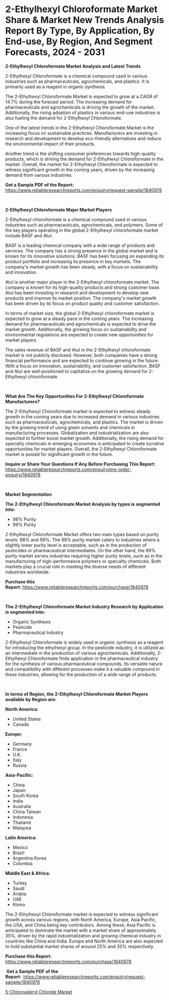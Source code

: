 <p><h1>2-Ethylhexyl Chloroformate Market Share & Market New Trends Analysis Report By Type, By Application, By End-use, By Region, And Segment Forecasts, 2024 - 2031</h1></p><p><strong>2-Ethylhexyl Chloroformate Market Analysis and Latest Trends</strong></p>
<p><p>2-Ethylhexyl Chloroformate is a chemical compound used in various industries such as pharmaceuticals, agrochemicals, and plastics. It is primarily used as a reagent in organic synthesis.</p><p>The 2-Ethylhexyl Chloroformate Market is expected to grow at a CAGR of 14.7% during the forecast period. The increasing demand for pharmaceuticals and agrochemicals is driving the growth of the market. Additionally, the rising adoption of plastics in various end-use industries is also fueling the demand for 2-Ethylhexyl Chloroformate.</p><p>One of the latest trends in the 2-Ethylhexyl Chloroformate Market is the increasing focus on sustainable practices. Manufacturers are investing in research and development to develop eco-friendly alternatives and reduce the environmental impact of their products.</p><p>Another trend is the shifting consumer preferences towards high-quality products, which is driving the demand for 2-Ethylhexyl Chloroformate in the market. Overall, the market for 2-Ethylhexyl Chloroformate is expected to witness significant growth in the coming years, driven by the increasing demand from various industries.</p></p>
<p><strong>Get a Sample PDF of the Report:&nbsp;</strong> <a href="https://www.reliableresearchreports.com/enquiry/request-sample/1840978">https://www.reliableresearchreports.com/enquiry/request-sample/1840978</a></p>
<p>&nbsp;</p>
<p><strong>2-Ethylhexyl Chloroformate Major Market Players</strong></p>
<p><p>2-Ethylhexyl chloroformate is a chemical compound used in various industries such as pharmaceuticals, agrochemicals, and polymers. Some of the key players operating in the global 2-Ethylhexyl chloroformate market include BASF and Atul.</p><p>BASF is a leading chemical company with a wide range of products and services. The company has a strong presence in the global market and is known for its innovative solutions. BASF has been focusing on expanding its product portfolio and increasing its presence in key markets. The company's market growth has been steady, with a focus on sustainability and innovation.</p><p>Atul is another major player in the 2-Ethylhexyl chloroformate market. The company is known for its high-quality products and strong customer base. Atul has been investing in research and development to develop new products and improve its market position. The company's market growth has been driven by its focus on product quality and customer satisfaction.</p><p>In terms of market size, the global 2-Ethylhexyl chloroformate market is expected to grow at a steady pace in the coming years. The increasing demand for pharmaceuticals and agrochemicals is expected to drive the market growth. Additionally, the growing focus on sustainability and environmental regulations are expected to create new opportunities for market players.</p><p>The sales revenue of BASF and Atul in the 2-Ethylhexyl chloroformate market is not publicly disclosed. However, both companies have a strong financial performance and are expected to continue growing in the future. With a focus on innovation, sustainability, and customer satisfaction, BASF and Atul are well-positioned to capitalize on the growing demand for 2-Ethylhexyl chloroformate.</p></p>
<p>&nbsp;</p>
<p><strong>What Are The Key Opportunities For 2-Ethylhexyl Chloroformate Manufacturers?</strong></p>
<p><p>The 2-Ethylhexyl Chloroformate market is expected to witness steady growth in the coming years due to increased demand in various industries such as pharmaceuticals, agrochemicals, and plastics. The market is driven by the growing trend of using green solvents and chemicals in manufacturing processes. Globalization and industrialization are also expected to further boost market growth. Additionally, the rising demand for specialty chemicals in emerging economies is anticipated to create lucrative opportunities for market players. Overall, the 2-Ethylhexyl Chloroformate market is poised for significant growth in the future.</p></p>
<p><strong>Inquire or Share Your Questions If Any Before Purchasing This Report:</strong> <a href="https://www.reliableresearchreports.com/enquiry/pre-order-enquiry/1840978">https://www.reliableresearchreports.com/enquiry/pre-order-enquiry/1840978</a></p>
<p>&nbsp;</p>
<p><strong>Market Segmentation</strong></p>
<p><strong>The 2-Ethylhexyl Chloroformate Market Analysis by types is segmented into:</strong></p>
<p><ul><li>98% Purity</li><li>99% Purity</li></ul></p>
<p><p>2-Ethylhexyl Chloroformate Market offers two main types based on purity levels: 98% and 99%. The 98% purity market caters to industries where a slightly lower purity level is acceptable, such as in the production of pesticides or pharmaceutical intermediates. On the other hand, the 99% purity market serves industries requiring higher purity levels, such as in the manufacturing of high-performance polymers or specialty chemicals. Both markets play a crucial role in meeting the diverse needs of different industries worldwide.</p></p>
<p><strong>Purchase this Report:&nbsp;</strong><a href="https://www.reliableresearchreports.com/purchase/1840978">https://www.reliableresearchreports.com/purchase/1840978</a></p>
<p>&nbsp;</p>
<p><strong>The 2-Ethylhexyl Chloroformate Market Industry Research by Application is segmented into:</strong></p>
<p><ul><li>Organic Synthesis</li><li>Pesticide</li><li>Pharmaceutical Industry</li></ul></p>
<p><p>2-Ethylhexyl Chloroformate is widely used in organic synthesis as a reagent for introducing the ethylhexyl group. In the pesticide industry, it is utilized as an intermediate in the production of various agrochemicals. Additionally, 2-Ethylhexyl Chloroformate finds application in the pharmaceutical industry for the synthesis of various pharmaceutical compounds. Its versatile nature and compatibility with different processes make it a valuable compound in these industries, allowing for the production of a wide range of products.</p></p>
<p>&nbsp;</p>
<p><strong>In terms of Region, the 2-Ethylhexyl Chloroformate Market Players available by Region are:</strong></p>
<p>
    <p> <strong> North America: </strong>
        <ul>
            <li>United States</li>
            <li>Canada</li>
        </ul>
        </p> 
    <p> <strong> Europe: </strong>
        <ul>
            <li>Germany</li>
            <li>France</li>
            <li>U.K.</li>
            <li>Italy</li>
            <li>Russia</li>
        </ul>
        </p> 
    <p> <strong> Asia-Pacific: </strong>
        <ul>
            <li>China</li>
            <li>Japan</li>
            <li>South Korea</li>
            <li>India</li>
            <li>Australia</li>
            <li>China Taiwan</li>
            <li>Indonesia</li>
            <li>Thailand</li>
            <li>Malaysia</li>
        </ul>
        </p> 
    <p> <strong> Latin America: </strong>
        <ul>
            <li>Mexico</li>
            <li>Brazil</li>
            <li>Argentina Korea</li>
            <li>Colombia</li>
        </ul>
        </p> 
    <p> <strong> Middle East & Africa: </strong>
        <ul>
            <li>Turkey</li>
            <li>Saudi</li>
            <li>Arabia</li>
            <li>UAE</li>
            <li>Korea</li>
        </ul>
    </p>
    </p>
<p><p>The 2-Ethylhexyl Chloroformate market is expected to witness significant growth across various regions, with North America, Europe, Asia Pacific, the USA, and China being key contributors. Among these, Asia Pacific is anticipated to dominate the market with a market share of approximately 35%, driven by the rapid industrialization and growing chemical industry in countries like China and India. Europe and North America are also expected to hold substantial market shares of around 25% and 20% respectively.</p></p>
<p><strong>Purchase this Report: </strong><a href="https://www.reliableresearchreports.com/purchase/1840978">https://www.reliableresearchreports.com/purchase/1840978</a></p>
<p>&nbsp;<strong>Get a Sample PDF of the Report:&nbsp;&nbsp;</strong><a href="https://www.reliableresearchreports.com/enquiry/request-sample/1840978">https://www.reliableresearchreports.com/enquiry/request-sample/1840978</a></p>
<p><strong></strong></p>
<p><p><a href="https://github.com/nicholepatriciadoylenwnrjr0/Market-Research-Report-List-1/blob/main/5-chlorovaleryl-chloride-market.md">5-Chlorovaleryl Chloride Market</a></p></p>